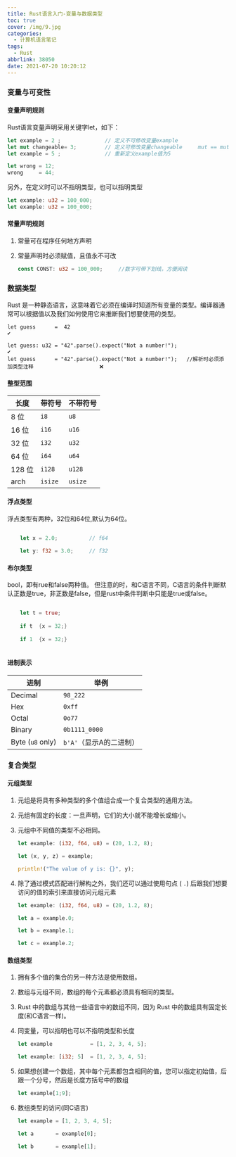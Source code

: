 ```yaml
---
title: Rust语言入门-变量与数据类型
toc: true
cover: /img/9.jpg
categories:
  - 计算机语言笔记
tags:
  - Rust
abbrlink: 38050
date: 2021-07-20 10:20:12
---
```

### **变量与可变性**

#### **变量声明规则**

 Rust语言变量声明采用关键字let，如下：<!-- more -->  

```rust
let example = 2 ;              // 定义不可修改变量example                                        ✔️
let mut changeable= 3;         // 定义可修改变量changeable     mut == mutable  可修改的           ✔️
let example = 5 ;              // 重新定义example值为5                                           ✔️

let wrong = 12;
wrong     = 44;                                                                                  ❌   
```

另外，在定义时可以不指明类型，也可以指明类型

```rust
let example: u32 = 100_000;                                                                        ✔️
let example: u32 = 100_000;                                                                        ✔️
```

#### 常量声明规则

1. 常量可在程序任何地方声明

2. 常量声明时必须赋值，且值永不可改

   ```rust
   const CONST: u32 = 100_000;     //数字可带下划线，方便阅读 
   ```

### 数据类型

  Rust 是一种静态语言，这意味着它必须在编译时知道所有变量的类型。编译器通常可以根据值以及我们如何使用它来推断我们想要使用的类型。

```
let guess      =  42                                                                                ✔️

let guess: u32 = "42".parse().expect("Not a number!");                                              ✔️
let guess      = "42".parse().expect("Not a number!");   //解析时必须添加类型注释                     ❌ 
```

#### **整型范围**

| 长度   | 带符号  | 不带符号 |
| ------ | ------- | -------- |
| 8 位   | `i8`    | `u8`     |
| 16 位  | `i16`   | `u16`    |
| 32 位  | `i32`   | `u32`    |
| 64 位  | `i64`   | `u64`    |
| 128 位 | `i128`  | `u128`   |
| arch   | `isize` | `usize`  |

#### **浮点类型**

  浮点类型有两种，32位和64位,默认为64位。

 ```rust
 
     let x = 2.0;          // f64
     
     let y: f32 = 3.0;     // f32
 
 ```

#### **布尔类型**

   bool，即有rue和false两种值。 但注意的时，和C语言不同，C语言的条件判断默认正数是true，非正数是false，但是rust中条件判断中只能是true或false。

```rust

    let t = true;
    
    if t  {x = 32;}                                                                                     ✔️         
    
    if 1  {x = 32;}                                                                                     ❌
    

```

#### **进制表示**

| 进制             | 举例                    |
| ---------------- | ----------------------- |
| Decimal          | `98_222`                |
| Hex              | `0xff`                  |
| Octal            | `0o77`                  |
| Binary           | `0b1111_0000`           |
| Byte (`u8` only) | `b'A'`（显示A的二进制） |

### **复合类型**

#### **元组类型**

1. 元组是将具有多种类型的多个值组合成一个复合类型的通用方法。

2. 元组有固定的长度：一旦声明，它们的大小就不能增长或缩小。

3. 元组中不同值的类型不必相同。

   ```rust
   let example: (i32, f64, u8) = (20, 1.2, 8);
   
   let (x, y, z) = example;
   
   println!("The value of y is: {}", y);
   ```

4. 除了通过模式匹配进行解构之外，我们还可以通过使用句点 ( `.`) 后跟我们想要访问的值的索引来直接访问元组元素

   ```rust
   let example: (i32, f64, u8) = (20, 1.2, 8);
   
   let a = example.0;
   
   let b = example.1;
   
   let c = example.2;
   ```

#### **数组类型**

1. 拥有多个值的集合的另一种方法是使用数组。

2. 数组与元组不同，数组的每个元素都必须具有相同的类型。

3. Rust 中的数组与其他一些语言中的数组不同，因为 Rust 中的数组具有固定长度(和C语言一样)。

4. 同变量，可以指明也可以不指明类型和长度

   ```rust
   let example            = [1, 2, 3, 4, 5];
   
   let example: [i32; 5]  = [1, 2, 3, 4, 5];
   ```

5. 如果想创建一个数组，其中每个元素都包含相同的值，您可以指定初始值，后跟一个分号，然后是长度方括号中的数组

   ```rust
   let example[1;9];
   ```

6. 数组类型的访问(同C语言)

   ```rust
   let example = [1, 2, 3, 4, 5];
   
   let a       = example[0];
   
   let b       = example[1];
   ```

   
